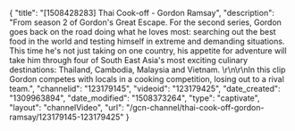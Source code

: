 {
    "title": "[1508428283] Thai Cook-off - Gordon Ramsay",
    "description": "From season 2 of Gordon's Great Escape. For the second series, Gordon goes back on the road doing what he loves most: searching out the best food in the world and testing himself in extreme and demanding situations. This time he's not just taking on one country, his appetite for adventure will take him through four of South East Asia's most exciting culinary destinations: Thailand, Cambodia, Malaysia and Vietnam. \r\n\r\nIn this clip Gordon competes with locals in a cooking competition, losing out to a rival team.",
    "channelid": "123179145",
    "videoid": "123179425",
    "date_created": "1309963894",
    "date_modified": "1508373264",
    "type": "captivate",
    "layout": "channelVideo",
    "url": "\/gcn-channel\/thai-cook-off-gordon-ramsay\/123179145-123179425"
}